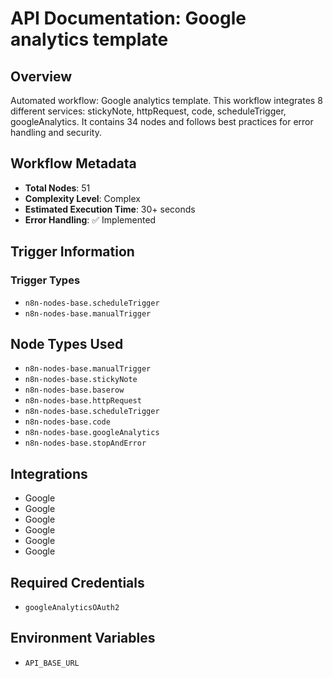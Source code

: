 # API Documentation: Google analytics template

## Overview
Automated workflow: Google analytics template. This workflow integrates 8 different services: stickyNote, httpRequest, code, scheduleTrigger, googleAnalytics. It contains 34 nodes and follows best practices for error handling and security.

## Workflow Metadata
- **Total Nodes**: 51
- **Complexity Level**: Complex
- **Estimated Execution Time**: 30+ seconds
- **Error Handling**: ✅ Implemented

## Trigger Information
### Trigger Types
- `n8n-nodes-base.scheduleTrigger`
- `n8n-nodes-base.manualTrigger`

## Node Types Used
- `n8n-nodes-base.manualTrigger`
- `n8n-nodes-base.stickyNote`
- `n8n-nodes-base.baserow`
- `n8n-nodes-base.httpRequest`
- `n8n-nodes-base.scheduleTrigger`
- `n8n-nodes-base.code`
- `n8n-nodes-base.googleAnalytics`
- `n8n-nodes-base.stopAndError`

## Integrations
- Google
- Google
- Google
- Google
- Google
- Google

## Required Credentials
- `googleAnalyticsOAuth2`

## Environment Variables
- `API_BASE_URL`

